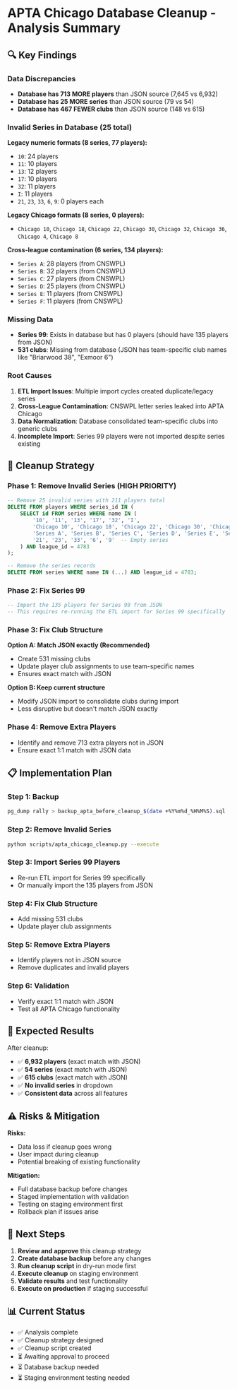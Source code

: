 # APTA Chicago Database Cleanup - Analysis Summary

## 🔍 **Key Findings**

### **Data Discrepancies**
- **Database has 713 MORE players** than JSON source (7,645 vs 6,932)
- **Database has 25 MORE series** than JSON source (79 vs 54)
- **Database has 467 FEWER clubs** than JSON source (148 vs 615)

### **Invalid Series in Database (25 total)**
**Legacy numeric formats (8 series, 77 players):**
- `10`: 24 players
- `11`: 10 players  
- `13`: 12 players
- `17`: 10 players
- `32`: 11 players
- `I`: 11 players
- `21`, `23`, `33`, `6`, `9`: 0 players each

**Legacy Chicago formats (8 series, 0 players):**
- `Chicago 10`, `Chicago 18`, `Chicago 22`, `Chicago 30`, `Chicago 32`, `Chicago 36`, `Chicago 4`, `Chicago 8`

**Cross-league contamination (6 series, 134 players):**
- `Series A`: 28 players (from CNSWPL)
- `Series B`: 32 players (from CNSWPL)
- `Series C`: 27 players (from CNSWPL)
- `Series D`: 25 players (from CNSWPL)
- `Series E`: 11 players (from CNSWPL)
- `Series F`: 11 players (from CNSWPL)

### **Missing Data**
- **Series 99**: Exists in database but has 0 players (should have 135 players from JSON)
- **531 clubs**: Missing from database (JSON has team-specific club names like "Briarwood 38", "Exmoor 6")

### **Root Causes**
1. **ETL Import Issues**: Multiple import cycles created duplicate/legacy series
2. **Cross-League Contamination**: CNSWPL letter series leaked into APTA Chicago
3. **Data Normalization**: Database consolidated team-specific clubs into generic clubs
4. **Incomplete Import**: Series 99 players were not imported despite series existing

## 🎯 **Cleanup Strategy**

### **Phase 1: Remove Invalid Series (HIGH PRIORITY)**
```sql
-- Remove 25 invalid series with 211 players total
DELETE FROM players WHERE series_id IN (
    SELECT id FROM series WHERE name IN (
        '10', '11', '13', '17', '32', 'I',
        'Chicago 10', 'Chicago 18', 'Chicago 22', 'Chicago 30', 'Chicago 32', 'Chicago 36', 'Chicago 4', 'Chicago 8',
        'Series A', 'Series B', 'Series C', 'Series D', 'Series E', 'Series F',
        '21', '23', '33', '6', '9'  -- Empty series
    ) AND league_id = 4783
);

-- Remove the series records
DELETE FROM series WHERE name IN (...) AND league_id = 4783;
```

### **Phase 2: Fix Series 99**
```sql
-- Import the 135 players for Series 99 from JSON
-- This requires re-running the ETL import for Series 99 specifically
```

### **Phase 3: Fix Club Structure**
**Option A: Match JSON exactly (Recommended)**
- Create 531 missing clubs
- Update player club assignments to use team-specific names
- Ensures exact match with JSON

**Option B: Keep current structure**  
- Modify JSON import to consolidate clubs during import
- Less disruptive but doesn't match JSON exactly

### **Phase 4: Remove Extra Players**
- Identify and remove 713 extra players not in JSON
- Ensure exact 1:1 match with JSON data

## 📋 **Implementation Plan**

### **Step 1: Backup**
```bash
pg_dump rally > backup_apta_before_cleanup_$(date +%Y%m%d_%H%M%S).sql
```

### **Step 2: Remove Invalid Series**
```bash
python scripts/apta_chicago_cleanup.py --execute
```

### **Step 3: Import Series 99 Players**
- Re-run ETL import for Series 99 specifically
- Or manually import the 135 players from JSON

### **Step 4: Fix Club Structure**
- Add missing 531 clubs
- Update player club assignments

### **Step 5: Remove Extra Players**
- Identify players not in JSON source
- Remove duplicates and invalid players

### **Step 6: Validation**
- Verify exact 1:1 match with JSON
- Test all APTA Chicago functionality

## 🎯 **Expected Results**

After cleanup:
- ✅ **6,932 players** (exact match with JSON)
- ✅ **54 series** (exact match with JSON) 
- ✅ **615 clubs** (exact match with JSON)
- ✅ **No invalid series** in dropdown
- ✅ **Consistent data** across all features

## ⚠️ **Risks & Mitigation**

**Risks:**
- Data loss if cleanup goes wrong
- User impact during cleanup
- Potential breaking of existing functionality

**Mitigation:**
- Full database backup before changes
- Staged implementation with validation
- Testing on staging environment first
- Rollback plan if issues arise

## 🚀 **Next Steps**

1. **Review and approve** this cleanup strategy
2. **Create database backup** before any changes
3. **Run cleanup script** in dry-run mode first
4. **Execute cleanup** on staging environment
5. **Validate results** and test functionality
6. **Execute on production** if staging successful

## 📊 **Current Status**

- ✅ Analysis complete
- ✅ Cleanup strategy designed  
- ✅ Cleanup script created
- ⏳ Awaiting approval to proceed
- ⏳ Database backup needed
- ⏳ Staging environment testing needed

